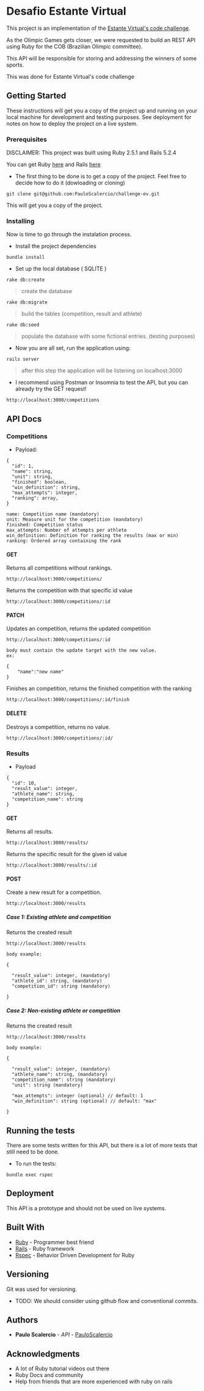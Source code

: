 # Desafio Estante Virtual

This project is an implementation of the [Estante Virtual's code challenge](https://github.com/estantevirtual/vagas/blob/master/desafios/backend.md).

As the Olimpic Games gets closer, we were requested to build an REST API using Ruby for the COB (Brazilian Olimpic committee).

This API will be responsible for storing and addressing the winners of some sports.

This was done for Estante Virtual's code challenge

## Getting Started

These instructions will get you a copy of the project up and running on your local machine for development and testing purposes. See deployment for notes on how to deploy the project on a live system.



### Prerequisites


DISCLAIMER: This project was built using Ruby 2.5.1 and Rails 5.2.4

You can get Ruby [here](https://www.ruby-lang.org/pt/documentation/installation/) and Rails [here](http://installrails.com/)

- The first thing to be done is to get a copy of the project. Feel free to decide how to do it (dowloading or cloning)

```
git clone git@github.com:PauloScalercio/challenge-ev.git
```

This will get you a copy of the project.



### Installing

Now is time to go through the instalation process.

- Install the project dependencies

```
bundle install
```

- Set up the local database ( SQLITE )

```
rake db:create 
```
> create the database



```
rake db:migrate 

```
> build the tables (competition, result and athlete)



```
rake db:seed

```
> populate the database with some fictional entries. (testing purposes)



- Now you are all set, run the application using:

```
rails server
```
> after this step the application will be listening on localhost:3000

- I recommend using Postman or Insomnia to test the API, but you can already try the GET request! 

```
http://localhost:3000/competitions
```

## API Docs

### Competitions

- Payload:

```
{
  "id": 1,
  "name": string,
  "unit": string,
  "finished": boolean,
  "win_definition": string,
  "max_attempts": integer,
  "ranking": array,
}
```

```
name: Competition name (mandatory)
unit: Measure unit for the competition (mandatory)
finished: Competition status
max_attempts: Number of attempts per athlete 
win_definition: Definition for ranking the results (max or min)
ranking: Ordered array containing the rank
```

#### GET

Returns all competitions without rankings.
```
http://localhost:3000/competitions/
```

Returns the competition with that specific id value
```
http://localhost:3000/competitions/:id
```

#### PATCH

Updates an competition, returns the updated competition

```
http://localhost:3000/competitions/:id

body must contain the update target with the new value.
ex:

{
    "name":"new name"
}
```

Finishes an competition, returns the finished competition with the ranking

```
http://localhost:3000/competitions/:id/finish
```

#### DELETE

Destroys a competition, returns no value.
```
http://localhost:3000/competitions/:id/
```

### Results

- Payload
```
{
  "id": 10,
  "result_value": integer,
  "athlete_name": string,
  "competition_name": string
}
```

#### GET

Returns all results.
```
http://localhost:3000/results/
```

Returns the specific result for the given id value
```
http://localhost:3000/results/:id
```

#### POST


Create a new result for a competition.
```
http://localhost:3000/results
```

##### Case 1: Existing athlete and competition

Returns the created result
```
http://localhost:3000/results

body example:

{

  "result_value": integer, (mandatory)
  "athlete_id": string, (mandatory)
  "competition_id": string (mandatory)

}
```

##### Case 2: Non-existing athlete or competition

Returns the created result
```
http://localhost:3000/results

body example:

{

  "result_value": integer, (mandatory)
  "athlete_name": string, (mandatory)
  "competition_name": string (mandatory)
  "unit": string (mandatory)

  "max_attempts": integer (optional) // default: 1
  "win_definition": string (optional) // default: "max"

}
```


## Running the tests

There are some tests written for this API, but there is a lot of more tests that still need to be done.

- To run the tests:

```
bundle exec rspec
```

## Deployment

This API is a prototype and should not be used on live systems.

## Built With

* [Ruby](https://www.ruby-lang.org/pt/documentation/installation/) - Programmer best friend
* [Rails](https://rubyonrails.org/) - Ruby framework
* [Rspec](https://rspec.info/) - Behavior Driven Development for Ruby


## Versioning

Git was used for versioning.

- TODO: We should consider using github flow and conventional commits.

## Authors

* **Paulo Scalercio** - *API* - [PauloScalercio](https://github.com/PauloScalercio)

## Acknowledgments

* A lot of Ruby tutorial videos out there
* Ruby Docs and community
* Help from friends that are more experienced with ruby on rails

